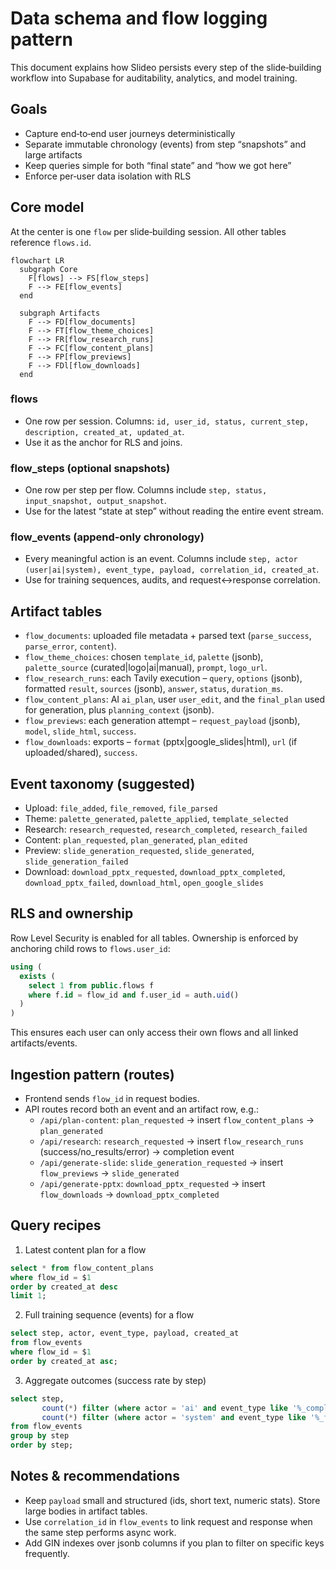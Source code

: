 # Data schema and flow logging pattern

This document explains how Slideo persists every step of the slide‑building workflow into Supabase for auditability, analytics, and model training.

## Goals

- Capture end‑to‑end user journeys deterministically
- Separate immutable chronology (events) from step “snapshots” and large artifacts
- Keep queries simple for both “final state” and “how we got here”
- Enforce per‑user data isolation with RLS

## Core model

At the center is one `flow` per slide‑building session. All other tables reference `flows.id`.

```mermaid
flowchart LR
  subgraph Core
    F[flows] --> FS[flow_steps]
    F --> FE[flow_events]
  end

  subgraph Artifacts
    F --> FD[flow_documents]
    F --> FT[flow_theme_choices]
    F --> FR[flow_research_runs]
    F --> FC[flow_content_plans]
    F --> FP[flow_previews]
    F --> FDl[flow_downloads]
  end
```

### flows
- One row per session. Columns: `id, user_id, status, current_step, description, created_at, updated_at`.
- Use it as the anchor for RLS and joins.

### flow_steps (optional snapshots)
- One row per step per flow. Columns include `step, status, input_snapshot, output_snapshot`.
- Use for the latest “state at step” without reading the entire event stream.

### flow_events (append‑only chronology)
- Every meaningful action is an event. Columns include `step, actor (user|ai|system), event_type, payload, correlation_id, created_at`.
- Use for training sequences, audits, and request↔response correlation.

## Artifact tables

- `flow_documents`: uploaded file metadata + parsed text (`parse_success`, `parse_error`, `content`).
- `flow_theme_choices`: chosen `template_id`, `palette` (jsonb), `palette_source` (curated|logo|ai|manual), `prompt`, `logo_url`.
- `flow_research_runs`: each Tavily execution – `query`, `options` (jsonb), formatted `result`, `sources` (jsonb), `answer`, `status`, `duration_ms`.
- `flow_content_plans`: AI `ai_plan`, user `user_edit`, and the `final_plan` used for generation, plus `planning_context` (jsonb).
- `flow_previews`: each generation attempt – `request_payload` (jsonb), `model`, `slide_html`, `success`.
- `flow_downloads`: exports – `format` (pptx|google_slides|html), `url` (if uploaded/shared), `success`.

## Event taxonomy (suggested)

- Upload: `file_added`, `file_removed`, `file_parsed`
- Theme: `palette_generated`, `palette_applied`, `template_selected`
- Research: `research_requested`, `research_completed`, `research_failed`
- Content: `plan_requested`, `plan_generated`, `plan_edited`
- Preview: `slide_generation_requested`, `slide_generated`, `slide_generation_failed`
- Download: `download_pptx_requested`, `download_pptx_completed`, `download_pptx_failed`, `download_html`, `open_google_slides`

## RLS and ownership

Row Level Security is enabled for all tables. Ownership is enforced by anchoring child rows to `flows.user_id`:

```sql
using (
  exists (
    select 1 from public.flows f
    where f.id = flow_id and f.user_id = auth.uid()
  )
)
```

This ensures each user can only access their own flows and all linked artifacts/events.

## Ingestion pattern (routes)

- Frontend sends `flow_id` in request bodies.
- API routes record both an event and an artifact row, e.g.:
  - `/api/plan-content`: `plan_requested` → insert `flow_content_plans` → `plan_generated`
  - `/api/research`: `research_requested` → insert `flow_research_runs` (success/no_results/error) → completion event
  - `/api/generate-slide`: `slide_generation_requested` → insert `flow_previews` → `slide_generated`
  - `/api/generate-pptx`: `download_pptx_requested` → insert `flow_downloads` → `download_pptx_completed`

## Query recipes

1) Latest content plan for a flow
```sql
select * from flow_content_plans
where flow_id = $1
order by created_at desc
limit 1;
```

2) Full training sequence (events) for a flow
```sql
select step, actor, event_type, payload, created_at
from flow_events
where flow_id = $1
order by created_at asc;
```

3) Aggregate outcomes (success rate by step)
```sql
select step,
       count(*) filter (where actor = 'ai' and event_type like '%_completed') as completed,
       count(*) filter (where actor = 'system' and event_type like '%_failed')    as failed
from flow_events
group by step
order by step;
```

## Notes & recommendations

- Keep `payload` small and structured (ids, short text, numeric stats). Store large bodies in artifact tables.
- Use `correlation_id` in `flow_events` to link request and response when the same step performs async work.
- Add GIN indexes over jsonb columns if you plan to filter on specific keys frequently.


